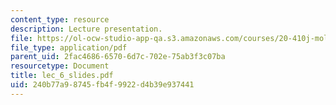 ```yaml
---
content_type: resource
description: Lecture presentation.
file: https://ol-ocw-studio-app-qa.s3.amazonaws.com/courses/20-410j-molecular-cellular-and-tissue-biomechanics-be-410j-spring-2003/240b77a98745fb4f9922d4b39e937441_lec_6_slides.pdf
file_type: application/pdf
parent_uid: 2fac4686-6570-6d7c-702e-75ab3f3c07ba
resourcetype: Document
title: lec_6_slides.pdf
uid: 240b77a9-8745-fb4f-9922-d4b39e937441
---
```

